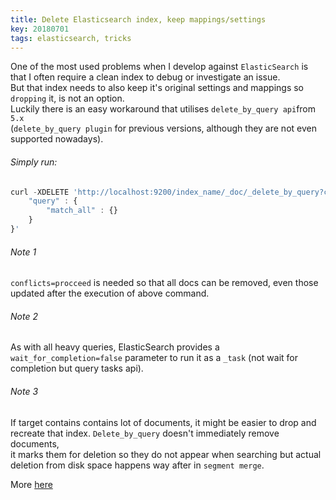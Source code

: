 ```yaml
---
title: Delete Elasticsearch index, keep mappings/settings
key: 20180701
tags: elasticsearch, tricks
---
```


One of the most used problems when I develop against `ElasticSearch` is that I often require a clean index to debug or investigate an issue.  
But that index needs to also keep it's original settings and mappings so `dropping` it, is not an option.  
Luckily there is an easy workaround that utilises `delete_by_query api`from `5.x`  
(`delete_by_query plugin` for previous versions, although they are not even supported nowadays).  

###### Simply run:  
```javascript
curl -XDELETE 'http://localhost:9200/index_name/_doc/_delete_by_query?conflicts=proceed' -d '{
    "query" : { 
        "match_all" : {}
    }
}'
```

###### Note 1 
`conflicts=procceed` is needed so that all docs can be removed, even those updated after the execution of above command. 

###### Note 2
As with all heavy queries, ElasticSearch provides a `wait_for_completion=false` parameter to run it as a `_task` (not wait for completion but query tasks api).

###### Note 3
If target contains contains lot of documents, it might be easier to drop and recreate that index. `Delete_by_query` doesn't immediately remove documents,  
it marks them for deletion so they do not appear when searching but actual deletion from disk space happens way after in `segment merge`.

More [here](https://www.elastic.co/guide/en/elasticsearch/reference/current/docs-delete-by-query.html)